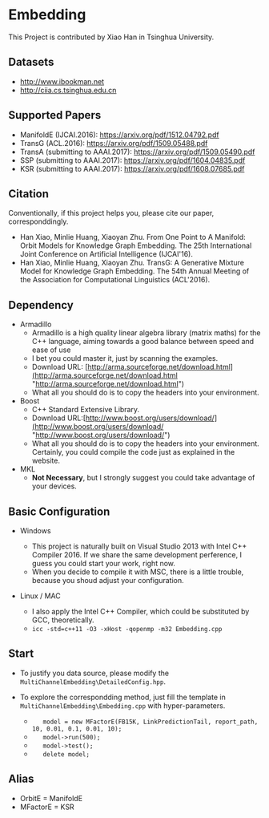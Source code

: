 # Embedding
This Project is contributed by Xiao Han in Tsinghua University.

## Datasets
-	http://www.ibookman.net
-	http://ciia.cs.tsinghua.edu.cn

## Supported Papers
-	ManifoldE (IJCAI.2016): https://arxiv.org/pdf/1512.04792.pdf
-	TransG (ACL.2016): https://arxiv.org/pdf/1509.05488.pdf
-	TransA (submitting to AAAI.2017): https://arxiv.org/pdf/1509.05490.pdf
-	SSP (submitting to AAAI.2017): https://arxiv.org/pdf/1604.04835.pdf
-	KSR (submitting to AAAI.2017): https://arxiv.org/pdf/1608.07685.pdf

## Citation
Conventionally, if this project helps you, please cite our paper, corresponddingly.
-	Han Xiao, Minlie Huang, Xiaoyan Zhu. From One Point to A Manifold: Orbit Models for Knowledge Graph Embedding. The 25th International Joint Conference on Artificial Intelligence (IJCAI'16).
-	Han Xiao, Minlie Huang, Xiaoyan Zhu. TransG: A Generative Mixture Model for Knowledge Graph Embedding. The 54th Annual Meeting of the Association for Computational Linguistics (ACL'2016).

## Dependency
-	Armadillo
	-	Armadillo is a high quality linear algebra library (matrix maths) for the C++ language, aiming towards a good balance between speed and ease of use 
	-	I bet you could master it, just by scanning the examples.
	-	Download URL: [http://arma.sourceforge.net/download.html](http://arma.sourceforge.net/download.html "http://arma.sourceforge.net/download.html")
	-	What all you should do is to copy the headers into your environment.
-	Boost
	-	C++ Standard Extensive Library.
	-	Download URL:[http://www.boost.org/users/download/](http://www.boost.org/users/download/ "http://www.boost.org/users/download/")
	-	What all you should do is to copy the headers into your environment. Certainly, you could compile the code just as explained in the website.
-	MKL
	-	**Not Necessary**, but I strongly suggest you could take advantage of your devices.


## Basic Configuration
-	Windows
	-	This project is naturally built on Visual Studio 2013 with Intel C++ Compiler 2016. If we share the same development perference, I guess you could start your work, right now.
	-	When you decide to compile it with MSC, there is a little trouble, because you shoud adjust your configuration.

-	Linux / MAC
	-	I also apply the Intel C++ Compiler, which could be substituted by GCC, theoretically.
	-	`icc -std=c++11 -O3 -xHost -qopenmp -m32 Embedding.cpp`

## Start
-	To justify you data source, please modify the `MultiChannelEmbedding\DetailedConfig.hpp`.
-	To explore the correspondding method, just fill the template in `MultiChannelEmbedding\Embedding.cpp` with hyper-parameters.
	
	-	`	model = new MFactorE(FB15K, LinkPredictionTail, report_path, 10, 0.01, 0.1, 0.01, 10);`
	-	`	model->run(500);`
	-	`	model->test();`
	-	`	delete model;`


## Alias
-	OrbitE = ManifoldE
-	MFactorE = KSR
